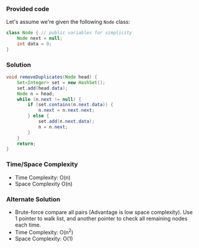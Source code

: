 ### Provided code

Let's assume we're given the following `Node` class:

```java
class Node { // public variables for simplicity
    Node next = null;
    int data = 0;
}
```

### Solution

```java
void removeDuplicates(Node head) {
    Set<Integer> set = new HashSet();
    set.add(head.data);
    Node n = head;
    while (n.next != null) {
        if (set.contains(n.next.data)) {
            n.next = n.next.next;
        } else {
            set.add(n.next.data);
            n = n.next;
        }
    }
    return;
}
```

### Time/Space Complexity

-  Time Complexity: O(n)
- Space Complexity O(n)

### Alternate Solution

- Brute-force compare all pairs (Advantage is low space complexity). Use 1 pointer to walk list, and another pointer to check all remaining nodes each time.
- Time Complexity: O(n<sup>2</sup>)
- Space Complexity: O(1)
